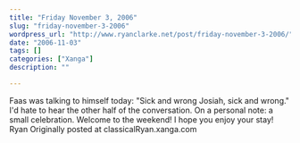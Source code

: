 ```yaml
---
title: "Friday November 3, 2006"
slug: "friday-november-3-2006"
wordpress_url: "http://www.ryanclarke.net/post/friday-november-3-2006/"
date: "2006-11-03"
tags: []
categories: ["Xanga"]
description: ""

---
```


Faas was talking to himself today:
"Sick and wrong Josiah, sick and wrong."
I'd hate to hear the other half of the conversation.
On a personal note: a small celebration.
Welcome to the weekend! I hope you enjoy your stay!
Ryan
Originally posted at classicalRyan.xanga.com
